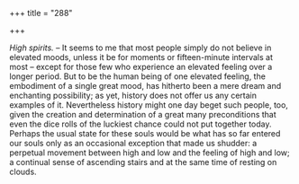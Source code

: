 +++
title = "288"

+++

*High spirits.* – It seems to me that most people simply do not believe in elevated moods, unless it be for moments or fifteen-minute intervals at most – except for those few who experience an elevated feeling over a longer period. But to be the human being of one elevated feeling, the embodiment of a single great mood, has hitherto been a mere dream and enchanting possibility; as yet, history does not offer us any certain examples of it. Nevertheless history might one day beget such people, too, given the creation and determination of a great many preconditions that even the dice rolls of the luckiest chance could not put together today. Perhaps the usual state for these souls would be what has so far entered our souls only as an occasional exception that made us shudder: a perpetual movement between high and low and the feeling of high and low; a continual sense of ascending stairs and at the same time of resting on clouds.


